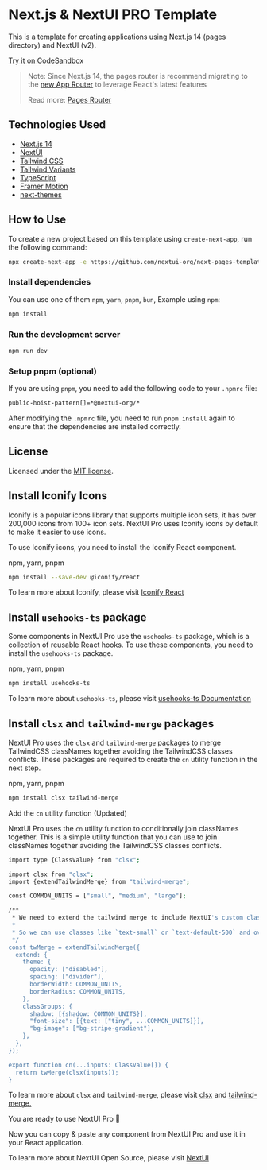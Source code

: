 # Next.js & NextUI PRO Template

This is a template for creating applications using Next.js 14 (pages directory) and NextUI (v2).

[Try it on CodeSandbox](https://githubbox.com/nextui-org/next-pages-template)

>Note: Since Next.js 14, the pages router is recommend migrating to the [new App Router](https://nextjs.org/docs/app) to leverage React's latest features
>
>Read more: [Pages Router](https://nextjs.org/docs/pages)

## Technologies Used

- [Next.js 14](https://nextjs.org/docs/getting-started)
- [NextUI](https://nextui.org)
- [Tailwind CSS](https://tailwindcss.com)
- [Tailwind Variants](https://tailwind-variants.org)
- [TypeScript](https://www.typescriptlang.org)
- [Framer Motion](https://www.framer.com/motion)
- [next-themes](https://github.com/pacocoursey/next-themes)

## How to Use

To create a new project based on this template using `create-next-app`, run the following command:

```bash
npx create-next-app -e https://github.com/nextui-org/next-pages-template
```

### Install dependencies

You can use one of them `npm`, `yarn`, `pnpm`, `bun`, Example using `npm`:

```bash
npm install
```

### Run the development server

```bash
npm run dev
```

### Setup pnpm (optional)

If you are using `pnpm`, you need to add the following code to your `.npmrc` file:

```bash
public-hoist-pattern[]=*@nextui-org/*
```

After modifying the `.npmrc` file, you need to run `pnpm install` again to ensure that the dependencies are installed correctly.

## License

Licensed under the [MIT license](https://github.com/nextui-org/next-pages-template/blob/main/LICENSE).


## Install Iconify Icons

Iconify is a popular icons library that supports multiple icon sets, it has over 200,000 icons from 100+ icon sets. NextUI Pro uses Iconify icons by default to make it easier to use icons.

To use Iconify icons, you need to install the Iconify React component.

npm, yarn, pnpm

```bash
npm install --save-dev @iconify/react
```
To learn more about Iconify, please visit [Iconify React](https://iconify.design/docs/icon-components/react/)

## Install `usehooks-ts` package

Some components in NextUI Pro use the `usehooks-ts` package, which is a collection of reusable React hooks. To use these components, you need to install the `usehooks-ts` package.

npm, yarn, pnpm

```bash
npm install usehooks-ts
```
To learn more about `usehooks-ts`, please visit [usehooks-ts Documentation](https://usehooks-ts.com)

## Install `clsx` and `tailwind-merge` packages

NextUI Pro uses the `clsx` and `tailwind-merge` packages to merge TailwindCSS classNames together avoiding the TailwindCSS classes conflicts. These packages are required to create the `cn` utility function in the next step.

npm, yarn, pnpm

```bash
npm install clsx tailwind-merge
```
Add the `cn` utility function (Updated)

NextUI Pro uses the `cn` utility function to conditionally join classNames together. This is a simple utility function that you can use to join classNames together avoiding the TailwindCSS classes conflicts.

```bash
import type {ClassValue} from "clsx";

import clsx from "clsx";
import {extendTailwindMerge} from "tailwind-merge";

const COMMON_UNITS = ["small", "medium", "large"];

/**
 * We need to extend the tailwind merge to include NextUI's custom classes.
 *
 * So we can use classes like `text-small` or `text-default-500` and override them.
 */
const twMerge = extendTailwindMerge({
  extend: {
    theme: {
      opacity: ["disabled"],
      spacing: ["divider"],
      borderWidth: COMMON_UNITS,
      borderRadius: COMMON_UNITS,
    },
    classGroups: {
      shadow: [{shadow: COMMON_UNITS}],
      "font-size": [{text: ["tiny", ...COMMON_UNITS]}],
      "bg-image": ["bg-stripe-gradient"],
    },
  },
});

export function cn(...inputs: ClassValue[]) {
  return twMerge(clsx(inputs));
}
```
To learn more about `clsx` and `tailwind-merge`, please visit [clsx](https://github.com/lukeed/clsx) and [tailwind-merge.](https://github.com/dcastil/tailwind-merge)

You are ready to use NextUI Pro 🎉

Now you can copy & paste any component from NextUI Pro and use it in your React application.

To learn more about NextUI Open Source, please visit [NextUI](https://nextui.org)
